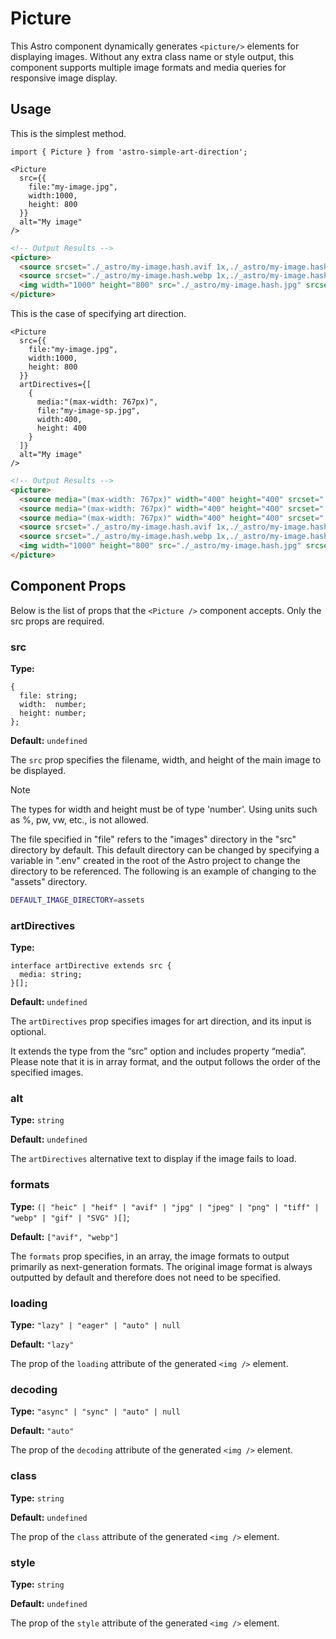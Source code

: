 # **Picture**

This Astro component dynamically generates ```<picture/>``` elements for displaying images. Without any extra class name or style output, this component supports multiple image formats and media queries for responsive image display.

## **Usage**

This is the simplest method.

```tsx
import { Picture } from 'astro-simple-art-direction';

<Picture
  src={{
    file:"my-image.jpg",
    width:1000, 
    height: 800
  }} 
  alt="My image"
/>
```

```html
<!-- Output Results -->
<picture>
  <source srcset="./_astro/my-image.hash.avif 1x,./_astro/my-image.hash.avif 2x" sizes="(max-width: 1000px) 100vw, 1000px" type="image/avif">
  <source srcset="./_astro/my-image.hash.webp 1x,./_astro/my-image.hash.webp 2x" sizes="(max-width: 1000px) 100vw, 1000px" type="image/webp">
  <img width="1000" height="800" src="./_astro/my-image.hash.jpg" srcset="./_astro/my-image.hash.jpg 1x,./_astro/my-image.hash.jpg 2x" sizes="(max-width: 1000px) 100vw, 1000px" loading="lazy" decoding="auto" alt="My Image">
</picture>
```

This is the case of specifying art direction.

```tsx
<Picture
  src={{
    file:"my-image.jpg",
    width:1000, 
    height: 800
  }} 
  artDirectives={[
    {
      media:"(max-width: 767px)",
      file:"my-image-sp.jpg",
      width:400, 
      height: 400
    }
  ]}
  alt="My image"
/>
```

```html
<!-- Output Results -->
<picture>
  <source media="(max-width: 767px)" width="400" height="400" srcset="./_astro/my-image-sp.hash.avif 1x,./_astro/my-image-sp.hash.avif 2x" sizes="(max-width: 400px) 100vw, 400px" type="image/avif">
  <source media="(max-width: 767px)" width="400" height="400" srcset="./_astro/my-image-sp.hash.webp 1x,./_astro/my-image-sp.hash.webp 2x" sizes="(max-width: 400px) 100vw, 400px" type="image/webp">
  <source media="(max-width: 767px)" width="400" height="400" srcset="./_astro/my-image-sp.hash.jpg 1x,./_astro/my-image-sp.hash.jpg 2x" sizes="(max-width: 400px) 100vw, 400px">
  <source srcset="./_astro/my-image.hash.avif 1x,./_astro/my-image.hash.avif 2x" sizes="(max-width: 1000px) 100vw, 1000px" type="image/avif">
  <source srcset="./_astro/my-image.hash.webp 1x,./_astro/my-image.hash.webp 2x" sizes="(max-width: 1000px) 100vw, 1000px" type="image/webp">
  <img width="1000" height="800" src="./_astro/my-image.hash.jpg" srcset="./_astro/my-image.hash.jpg 1x,./_astro/my-image.hash.jpg 2x" sizes="(max-width: 1000px) 100vw, 1000px" loading="lazy" decoding="auto" alt="My image">
</picture>
```

## **Component Props**

Below is the list of props that the ```<Picture />``` component accepts. Only the src props are required.

### **src**

**Type:**

```tsx
{ 
  file: string;
  width:  number;
  height: number;
};
```

**Default:** `undefined`

The `src` prop specifies the filename, width, and height of the main image to be displayed.

> [!NOTE]
> The types for width and height must be of type 'number'. Using units such as %, pw, vw, etc., is not allowed.

The file specified in "file" refers to the "images" directory in the "src" directory by default.
This default directory can be changed by specifying a variable in ".env" created in the root of the Astro project to change the directory to be referenced.
The following is an example of changing to the "assets" directory.

```bash
DEFAULT_IMAGE_DIRECTORY=assets
```

### **artDirectives**

**Type:**

```tsx
interface artDirective extends src {
  media: string;
}[];
```

**Default:** `undefined`

The `artDirectives` prop specifies images for art direction, and its input is optional.

It extends the type from the “src” option and includes property “media”. Please note that it is in array format, and the output follows the order of the specified images.

### **alt**

**Type:** `string`

**Default:** `undefined`

The `artDirectives` alternative text to display if the image fails to load.

### **formats**

**Type:** `(| "heic" | "heif" | "avif" | "jpg" | "jpeg" | "png" | "tiff" | "webp" | "gif" | "SVG" )[]`;

**Default:** `["avif", "webp"]`

The `formats` prop specifies, in an array, the image formats to output primarily as next-generation formats. The original image format is always outputted by default and therefore does not need to be specified.

### **loading**

**Type:** `"lazy" | "eager" | "auto" | null`

**Default:** `"lazy"`

The prop of the `loading` attribute of the generated `<img />` element.

### **decoding**

**Type:** `"async" | "sync" | "auto" | null`

**Default:** `"auto"`

The prop of the `decoding` attribute of the generated `<img />` element.

### **class**

**Type:** `string`

**Default:** `undefined`

The prop of the `class` attribute of the generated `<img />` element.

### **style**

**Type:** `string`

**Default:** `undefined`

The prop of the `style` attribute of the generated `<img />` element.
